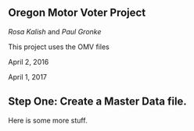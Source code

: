 ## Oregon Motor Voter Project

*Rosa Kalish* and *Paul Gronke*

This project uses the OMV files 

April 2, 2016

April 1, 2017

## Step One: Create a Master Data file. 

Here is some more stuff.

